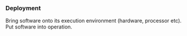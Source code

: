 ### Deployment

Bring software onto its execution environment (hardware, processor etc). Put software into operation.

